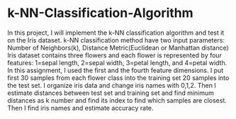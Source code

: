 # k-NN-Classification-Algorithm
 In this project, I will implement the k-NN classification algorithm and test it on the Iris dataset. k-NN classification method have two input parameters:  Number of Neighbors(k), Distance Metric(Euclidean or Manhattan distance)  Iris dataset contains three flowers and each flower is represented by four features: 1=sepal length, 2=sepal width, 3=petal length, and 4=petal width. In this assignment, I used the first and the fourth feature dimensions. I put first 30 samples from each flower class into the training set 20 samples into the test set. I organize iris data and change iris names with 0,1,2. Then I estimate distances between test set and training set and find minimum distances as k number and find its index to find which samples are closest. Then I find iris names and estimate accuracy rate. 

